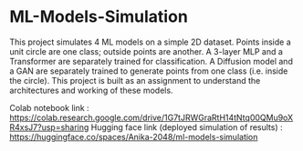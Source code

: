 # ML-Models-Simulation
This project simulates 4 ML models on a simple 2D dataset. Points inside a unit circle are one class; outside points are another. A 3-layer MLP and a Transformer are separately trained for classification. A Diffusion model and a GAN are separately trained to generate points from one class (i.e. inside the circle). This project is built as an assignment to understand the architectures and working of these models.

Colab notebook link : https://colab.research.google.com/drive/1G7tJRWGraRtH14tNtq00QMu9oXR4xsJ7?usp=sharing
Hugging face link (deployed simulation of results) : https://huggingface.co/spaces/Anika-2048/ml-models-simulation
